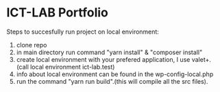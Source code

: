 # ICT-LAB Portfolio

Steps to succesfully run project on local environment:
1.  clone repo
2.  in main directory run command "yarn install" & "composer install"
3.  create local environment with your prefered application, I use valet+.(call local environment ict-lab.test)
4.  info about local environment can be found in the wp-config-local.php
5.  run the command "yarn run build".(this will compile all the src files).

